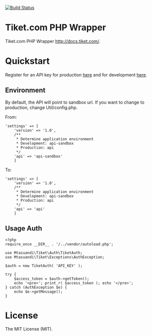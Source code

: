 [![Build Status](https://travis-ci.org/mtasuandi/tiket-php.svg?branch=master)](https://travis-ci.org/mtasuandi/tiket-php)

# Tiket.com PHP Wrapper
Tiket.com PHP Wrapper http://docs.tiket.com/.

# Quickstart
Register for an API key for production [here](http://www.tiket.com/affiliate "Affiliate") and for development [here](http://sandbox.tiket.com/affiliate "Sandbox").

## Environment
By default, the API will point to sandbox url. If you want to change to production, change Util/config.php.

From:
```
'settings' => [
	'version' => '1.0',
	/**
	 * Determine application environment
	 * Development: api-sandbox
	 * Production: api
	 */
	'api' => 'api-sandbox'
	]
```
To:
```
'settings' => [
	'version' => '1.0',
	/**
	 * Determine application environment
	 * Development: api-sandbox
	 * Production: api
	 */
	'api' => 'api'
	]
```

## Usage Auth
```
<?php
require_once __DIR__ . '/../vendor/autoload.php';

use Mtasuandi\Tiket\Auth\TiketAuth;
use Mtasuandi\Tiket\Exceptions\AuthException;

$auth = new TiketAuth( 'API_KEY' );

try {
	$access_token = $auth->getToken();
	echo '<pre>'; print_r( $access_token ); echo '</pre>';
} catch (AuthException $e) {
	echo $e->getMessage();
}
```

# License
The MIT License (MIT).